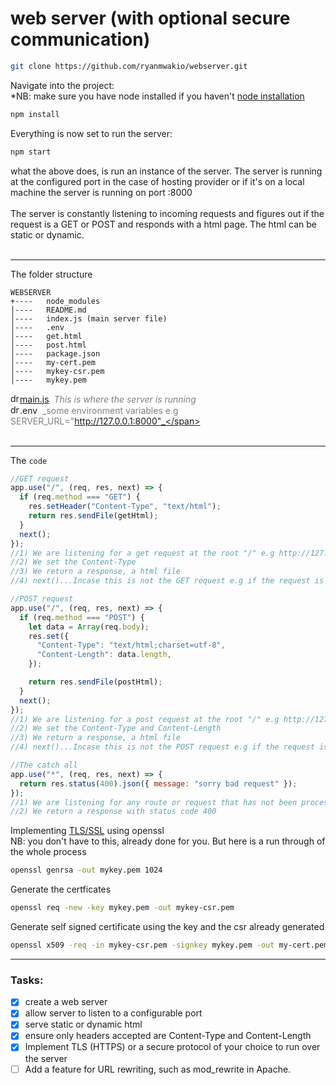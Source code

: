 # web server (with optional secure communication)

```bash
git clone https://github.com/ryanmwakio/webserver.git
```

Navigate into the project:<br/>
\*NB: make sure you have node installed if you haven't [node installation](https://nodejs.org/en/download/ "installation instructions")

```bash
npm install
```

Everything is now set to run the server:

```bash
npm start
```

what the above does, is run an instance of the server. The server is running at the configured port in the case of hosting provider or if it's on a local machine the server is running on port :8000<br/><br/>
The server is constantly listening to incoming requests and figures out if the request is a GET or POST and responds with a html page. The html can be static or dynamic.<br/><br/>

---

<span>The folder structure</span><br>

```
WEBSERVER
+----   node_modules
│----   README.md
│----   index.js (main server file)
│----   .env
│----   get.html
│----   post.html
│----   package.json
│----   my-cert.pem
│----   mykey-csr.pem
│----   mykey.pem
```

<img src="https://img.icons8.com/fluency/48/000000/file.png" alt="drawing" width="15"/>[main.js](https://github.com/ryanmwakio/webserver/blob/master/index.js) <span style="color:grey">&nbsp;_This is where the server is running_</span><br/>
<img src="https://img.icons8.com/fluency/48/000000/file.png" alt="drawing" width="15"/>.env <span style="color:grey">&nbsp;_some environment variables e.g SERVER_URL="http://127.0.0.1:8000"_</span><br><br>

---

The `code`

```javascript
//GET request
app.use("/", (req, res, next) => {
  if (req.method === "GET") {
    res.setHeader("Content-Type", "text/html");
    return res.sendFile(getHtml);
  }
  next();
});
//1) We are listening for a get request at the root "/" e.g http://127.0.0.1:8000/
//2) We set the Content-Type
//3) We return a response, a html file
//4) next()...Incase this is not the GET request e.g if the request is a POST, then we funnel it to the next request middleware
```

```javascript
//POST request
app.use("/", (req, res, next) => {
  if (req.method === "POST") {
    let data = Array(req.body);
    res.set({
      "Content-Type": "text/html;charset=utf-8",
      "Content-Length": data.length,
    });

    return res.sendFile(postHtml);
  }
  next();
});
//1) We are listening for a post request at the root "/" e.g http://127.0.0.1:8000/
//2) We set the Content-Type and Content-Length
//3) We return a response, a html file
//4) next()...Incase this is not the POST request e.g if the request is a PUT/PATCH/DELETE, then we funnel it to the next request middleware
```

```javascript
//The catch all
app.use("*", (req, res, next) => {
  return res.status(400).json({ message: "sorry bad request" });
});
//1) We are listening for any route or request that has not been processed
//2) We return a response with status code 400
```

Implementing [TLS/SSL](https://www.openssl.org) using openssl <br>
NB: you don't have to this, already done for you. But here is a run through of the whole process

```bash
openssl genrsa -out mykey.pem 1024
```

Generate the certficates

```bash
openssl req -new -key mykey.pem -out mykey-csr.pem
```

Generate self signed certificate using the key and the csr already generated

```bash
openssl x509 -req -in mykey-csr.pem -signkey mykey.pem -out my-cert.pem
```

---

### Tasks:

- [x] create a web server
- [x] allow server to listen to a configurable port
- [x] serve static or dynamic html
- [x] ensure only headers accepted are Content-Type and Content-Length
- [x] Implement TLS (HTTPS) or a secure protocol of your choice to run over the server
- [ ] Add a feature for URL rewriting, such as mod_rewrite in Apache.
